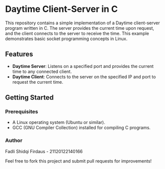 # Daytime Client-Server in C

This repository contains a simple implementation of a Daytime client-server program written in C. The server provides the current time upon request, and the client connects to the server to receive the time. This example demonstrates basic socket programming concepts in Linux.

## Features

- **Daytime Server**: Listens on a specified port and provides the current time to any connected client.
- **Daytime Client**: Connects to the server on the specified IP and port to request the current time.

## Getting Started

### Prerequisites

- A Linux operating system (Ubuntu or similar).
- GCC (GNU Compiler Collection) installed for compiling C programs.

### Author

Fadli Shidqi Firdaus - 21120122140166

Feel free to fork this project and submit pull requests for improvements!
